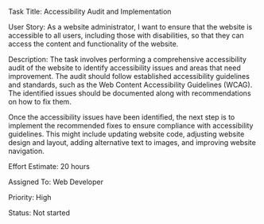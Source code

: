 Task Title: Accessibility Audit and Implementation

User Story: As a website administrator, I want to ensure that the website is accessible to all users, including those with disabilities, so that they can access the content and functionality of the website.

Description: The task involves performing a comprehensive accessibility audit of the website to identify accessibility issues and areas that need improvement. The audit should follow established accessibility guidelines and standards, such as the Web Content Accessibility Guidelines (WCAG). The identified issues should be documented along with recommendations on how to fix them.

Once the accessibility issues have been identified, the next step is to implement the recommended fixes to ensure compliance with accessibility guidelines. This might include updating website code, adjusting website design and layout, adding alternative text to images, and improving website navigation.

Effort Estimate: 20 hours

Assigned To: Web Developer

Priority: High

Status: Not started